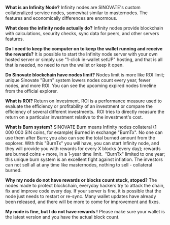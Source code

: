 **What is an Infinity Node?**
Infinity nodes are SINOVATE's custom collateralized service nodes, somewhat similar to masternodes. The features and economically differences are enormous.

**What does the infinity node actually do?**
Infinity nodes provide blockchain with calculations, security checks, sync data for peers, and other servers features. 

**Do I need to keep the computer on to keep the wallet running and receive the rewards?**
It is possible to start the Infinity node server with your own hosted server or simply use "1-click in-wallet setUP" hosting, and that is all that is needed, no need to run the wallet or keep it open.

**Do Sinovate blockchain have nodes limit?**
Nodes limit is more like ROI limit; unique Sinovate "Burn" system lowers nodes count every year, fewer nodes, and more ROI. You can see the upcoming expired nodes timeline from the official explorer.

**What is ROI?**
Return on Investment.
ROI is a performance measure used to evaluate the efficiency or profitability of an investment or compare the efficiency of several different investments. 
ROI tries to directly measure the return on a particular investment relative to the investment's cost.

**What is Burn system?**
SINOVATE Burn means Infinity nodes collateral (1 000 000 SIN coins, for example) Burned in exchange "BurnTx". No one can use them after Burn; you also can see the total burned amount from the explorer.
With this "BurnTx" you will have, you can start Infinity node, and they will provide you with rewards for every X blocks (every day); rewards are burned coins + more, in a 1-year time limit. 
"BurnTx" limited to one year; this unique burn system is an excellent fight against inflation. The investors can not sell all at any time like masternodes, nothing to sell - collateral burned.

**Why my node do not have rewards or blocks count stuck, stoped?**
The nodes made to protect blockchain, everyday hackers try to attack the chain, fix and improve code every day. If your server is fine, it is possible that the node just needs to restart or re-sync. Many wallet updates have already been released, and there will be more to come for improvement and fixes.

**My node is fine, but I do not have rewards !**
Please make sure your wallet is the latest version and you have the actual block count.
